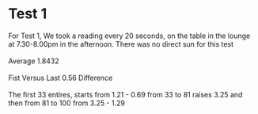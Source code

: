 # Test 1
For Test 1, We took a reading every 20 seconds, on the table in the lounge at 7.30-8.00pm in the afternoon. 
There was no direct sun for this test
<br> <br>
Average 1.8432
<br> <br>
Fist Versus Last 0.56 Difference
<br> <br> 
The first 33 entires, starts from 1.21 - 0.69 from 33  to 81 raises 3.25 and then from 81 to 100 from 3.25 - 1.29 
